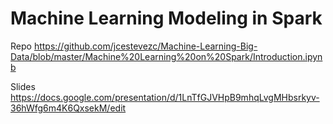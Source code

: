 # Machine Learning Modeling in Spark

Repo
https://github.com/jcestevezc/Machine-Learning-Big-Data/blob/master/Machine%20Learning%20on%20Spark/Introduction.ipynb

Slides
https://docs.google.com/presentation/d/1LnTfGJVHpB9mhqLvgMHbsrkyv-36hWfg6m4K6QxsekM/edit
